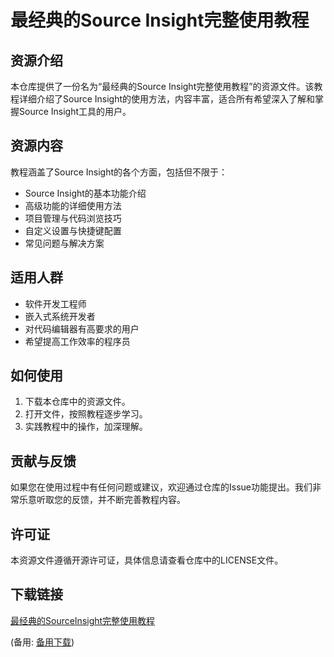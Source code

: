 # 最经典的Source Insight完整使用教程

## 资源介绍

本仓库提供了一份名为“最经典的Source Insight完整使用教程”的资源文件。该教程详细介绍了Source Insight的使用方法，内容丰富，适合所有希望深入了解和掌握Source Insight工具的用户。

## 资源内容

教程涵盖了Source Insight的各个方面，包括但不限于：

- Source Insight的基本功能介绍
- 高级功能的详细使用方法
- 项目管理与代码浏览技巧
- 自定义设置与快捷键配置
- 常见问题与解决方案

## 适用人群

- 软件开发工程师
- 嵌入式系统开发者
- 对代码编辑器有高要求的用户
- 希望提高工作效率的程序员

## 如何使用

1. 下载本仓库中的资源文件。
2. 打开文件，按照教程逐步学习。
3. 实践教程中的操作，加深理解。

## 贡献与反馈

如果您在使用过程中有任何问题或建议，欢迎通过仓库的Issue功能提出。我们非常乐意听取您的反馈，并不断完善教程内容。

## 许可证

本资源文件遵循开源许可证，具体信息请查看仓库中的LICENSE文件。

## 下载链接
[最经典的SourceInsight完整使用教程](https://pan.quark.cn/s/2e2275ba5625) 

(备用: [备用下载](https://pan.baidu.com/s/1hc07Hd9deNErlgEATvN9EA?pwd=kszz))
